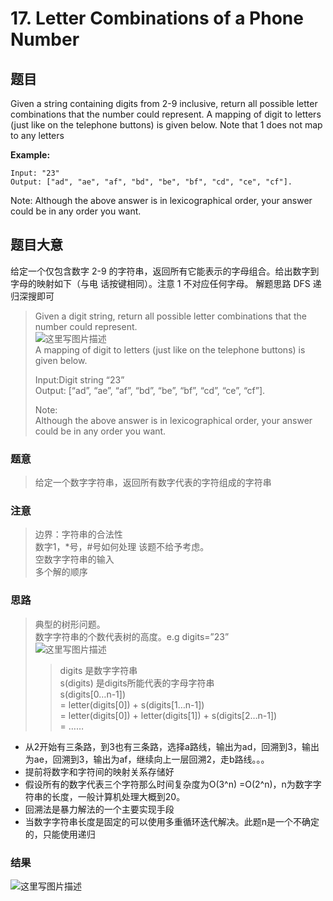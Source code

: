 ﻿# 17. Letter Combinations of a Phone Number
## 题⽬
Given a string containing digits from 2-9 inclusive, return all possible letter combinations that
the number could represent.
A mapping of digit to letters (just like on the telephone buttons) is given below. Note that 1 does
not map to any letters

****Example:****
```
Input: "23"
Output: ["ad", "ae", "af", "bd", "be", "bf", "cd", "ce", "cf"].
```
Note:
Although the above answer is in lexicographical order, your answer could be in any order you
want.
## 题⽬⼤意
给定⼀个仅包含数字 2-9 的字符串，返回所有它能表示的字⺟组合。给出数字到字⺟的映射如下（与电
话按键相同）。注意 1 不对应任何字⺟。
解题思路
DFS 递归深搜即可


> Given a digit string, return all possible letter combinations that the number could represent.  
> ![这里写图片描述](https://img-blog.csdn.net/20170605201341140?watermark/2/text/aHR0cDovL2Jsb2cuY3Nkbi5uZXQvd3lzMjAxMTEwMTE2OQ==/font/5a6L5L2T/fontsize/400/fill/I0JBQkFCMA==/dissolve/70/gravity/SouthEast)  
> A mapping of digit to letters (just like on the telephone buttons) is given below.
> 
> Input:Digit string “23”  
> Output: \[“ad”, “ae”, “af”, “bd”, “be”, “bf”, “cd”, “ce”, “cf”\].
> 
> Note:  
> Although the above answer is in lexicographical order, your answer could be in any order you want.

### 题意

> 给定一个数字字符串，返回所有数字代表的字符组成的字符串

### 注意

> 边界：字符串的合法性  
> 数字1，\*号，#号如何处理 该题不给予考虑。  
> 空数字字符串的输入  
> 多个解的顺序

### 思路

> 典型的树形问题。  
> 数字字符串的个数代表树的高度。e.g digits=”23”  
> ![这里写图片描述](https://img-blog.csdn.net/20170605202406770?watermark/2/text/aHR0cDovL2Jsb2cuY3Nkbi5uZXQvd3lzMjAxMTEwMTE2OQ==/font/5a6L5L2T/fontsize/400/fill/I0JBQkFCMA==/dissolve/70/gravity/SouthEast)
> 
> > digits 是数字字符串  
> > s(digits) 是digits所能代表的字母字符串  
> > s(digits\[0…n-1\])  
> > \= letter(digits\[0\]) + s(digits\[1…n-1\])  
> > \= letter(digits\[0\]) + letter(digits\[1\]) + s(digits\[2…n-1\])  
> > \= ……

- 从2开始有三条路，到3也有三条路，选择a路线，输出为ad，回溯到3，输出为ae，回溯到3，输出为af，继续向上一层回溯2，走b路线。。。
- 提前将数字和字符间的映射关系存储好
- 假设所有的数字代表三个字符那么时间复杂度为O(3^n) =O(2^n)，n为数字字符串的长度，一般计算机处理大概到20。
- 回溯法是暴力解法的一个主要实现手段
- 当数字字符串长度是固定的可以使用多重循环迭代解决。此题n是一个不确定的，只能使用递归

### 结果

![这里写图片描述](https://img-blog.csdn.net/20170605203654759?watermark/2/text/aHR0cDovL2Jsb2cuY3Nkbi5uZXQvd3lzMjAxMTEwMTE2OQ==/font/5a6L5L2T/fontsize/400/fill/I0JBQkFCMA==/dissolve/70/gravity/SouthEast)